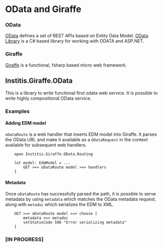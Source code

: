 # OData and Giraffe

### OData 

[OData](https://www.odata.org/) defines a set of REST APIs based on Entity Data Model. [OData Library](https://github.com/OData/odata.net) 
is a C# based library for working with ODATA and ASP.NET.  

### Giraffe 
[Giraffe](https://giraffe.wiki/) is a functional, fsharp based micro web framework. 

## Institis.Giraffe.OData

This is a library to write functional first odata web service. It is possible to write
highly compositional OData service.

### Examples

#### Adding EDM model

`oDataRoute` is a web handler that inserts EDM model into Giraffe. It parses the OData
URL and make it available as a `ODataRequest` in the context available for subsequent
web handlers.

```f#
    open Institis.Giraffe.OData.Routing

    let model: EdmModel = ...
        GET >=> oDataRoute model >=> handlers 
    ]
```

#### Metadata 

Once `oDataRoute` has successfully parsed the path, it is possible to serve metadata
by using `metadata` which matches the OData metadata request, along with `metadoc` which
serializes the EDM to XML. 

```f#
    GET >=> oDataRoute model >=> choose [
        metadata >=> metadoc
        setStatusCode 500 "Error serializing metadata"
    ]

```

### [IN PROGRESS]

